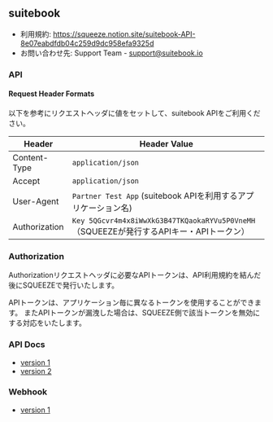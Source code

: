 ## suitebook

* 利用規約: https://squeeze.notion.site/suitebook-API-8e07eabdfdb04c259d9dc958efa9325d
* お問い合わせ先: Support Team - support@suitebook.io

### API

#### Request Header Formats

以下を参考にリクエストヘッダに値をセットして、suitebook APIをご利用ください。

| Header        | Header Value                                                              |
|---------------|---------------------------------------------------------------------------|
| Content-Type  | `application/json`                                                        |`
| Accept        | `application/json`                                                        |
| User-Agent    | `Partner Test App` (suitebook APIを利用するアプリケーション名)                          |
| Authorization | `Key 5QGcvr4m4x8iWwXkG3B47TKQaokaRYVu5P0VneMH`（SQUEEZEが発行するAPIキー・APIトークン） |


### Authorization

Authorizationリクエストヘッダに必要なAPIトークンは、API利用規約を結んだ後にSQUEEZEで発行いたします。

APIトークンは、アプリケーション毎に異なるトークンを使用することができます。 またAPIトークンが漏洩した場合は、SQUEEZE側で該当トークンを無効にする対応をいたします。


### API Docs

* [version 1](https://squeeze-inc.github.io/docs/suitebook.io/api/v1/)
* [version 2](https://squeeze-inc.github.io/docs/suitebook.io/api/v2/)


### Webhook

* [version 1](https://squeeze-inc.github.io/docs/suitebook.io/webhook/v1/)
